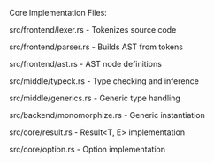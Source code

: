 Core Implementation Files:

src/frontend/lexer.rs - Tokenizes source code

src/frontend/parser.rs - Builds AST from tokens

src/frontend/ast.rs - AST node definitions

src/middle/typeck.rs - Type checking and inference

src/middle/generics.rs - Generic type handling

src/backend/monomorphize.rs - Generic instantiation

src/core/result.rs - Result<T, E> implementation

src/core/option.rs - Option<T> implementation